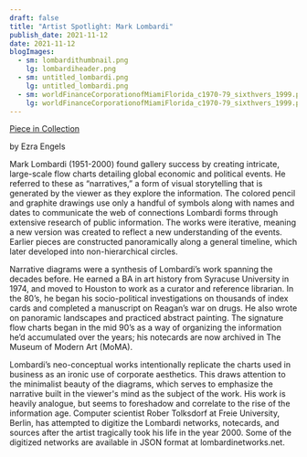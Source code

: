 ```yaml
---
draft: false
title: "Artist Spotlight: Mark Lombardi"
publish_date: 2021-11-12
date: 2021-11-12
blogImages:
  - sm: lombardithumbnail.png
    lg: lombardiheader.png 
  - sm: untitled_lombardi.png
    lg: untitled_lombardi.png
  - sm: worldFinanceCorporationofMiamiFlorida_c1970-79_sixthvers_1999.png
    lg: worldFinanceCorporationofMiamiFlorida_c1970-79_sixthvers_1999.png
---
```

[Piece in Collection](https://scimaps.org/map/4/4)   

by Ezra Engels 

Mark Lombardi (1951-2000) found gallery success by creating intricate, large-scale flow charts detailing global economic and political events. He referred to these as “narratives,” a form of visual storytelling that is generated by the viewer as they explore the information. The colored pencil and graphite drawings use only a handful of symbols along with names and dates to communicate the web of connections Lombardi forms through extensive research of public information. The works were iterative, meaning a new version was created to reflect a new understanding of the events. Earlier pieces are constructed panoramically along a general timeline, which later developed into non-hierarchical circles.  

Narrative diagrams were a synthesis of Lombardi’s work spanning the decades before. He earned a BA in art history from Syracuse University in 1974, and moved to Houston to work as a curator and reference librarian. In the 80’s, he began his socio-political investigations on thousands of index cards and completed a manuscript on Reagan’s war on drugs. He also wrote on panoramic landscapes and practiced abstract painting. The signature flow charts began in the mid 90’s as a way of organizing the information he’d accumulated over the years; his notecards are now archived in The Museum of Modern Art (MoMA).   

Lombardi’s neo-conceptual works intentionally replicate the charts used in business as an ironic use of corporate aesthetics. This draws attention to the minimalist beauty of the diagrams, which serves to emphasize the narrative built in the viewer's mind as the subject of the work. His work is heavily analogue, but seems to foreshadow and correlate to the rise of the information age. Computer scientist Rober Tolksdorf at Freie University, Berlin, has attempted to digitize the Lombardi networks, notecards, and sources after the artist tragically took his life in the year 2000. Some of the digitized networks are available in JSON format at lombardinetworks.net.
